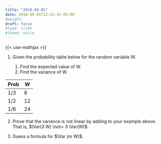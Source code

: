 ```yaml
---
title: "2018.09.05"
date: 2018-09-05T12:41:41-05:00
#weight: 
draft: false
#type: slide
#theme: white
---
```


{{< use-mathjax >}}

$\DeclareMathOperator{\Var}{Var}$

1. Given the probability table below for the random variable W.

   1. Find the expected value of W.
   2. Find the variance of W.
   
| Prob | W |
|------|---|
| 1/3  | 6 | 
| 1/2  | 12|
| 1/6  | 24|


2. Prove that the variance is not linear by adding to your example
   above. That is, $\Var(3 W) \not= 3 \Var(W)$.
   
3. Guess a formula for $\Var (m W)$.



